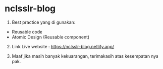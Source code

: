 # nclsslr-blog

1. Best practice yang di gunakan:
- Reusable code
- Atomic Design (Reusable component)

2. Link Live website : https://nclsslr-blog.netlify.app/

3. Maaf jika masih banyak kekuarangan, terimakasih atas kesempatan nya pak.
